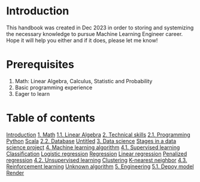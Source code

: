 # Introduction

This handbook was created in Dec 2023 in order to storing and systemizing the necessary knowledge to pursue Machine Learning Engineer career. Hope it will help you either and if it does, please let me know!

# Prerequisites

1. Math: Linear Algebra, Calculus, Statistic and Probability
2. Basic programming experience
3. Eager to learn

# Table of contents

[Introduction](README.md)
[1. Math](<1. Math/README.md>)
  [1.1. Linear Algebra](<1. Math/1.1. Linear Algebra.md>)
[2. Technical skills](<2. Technical skills/README.md>)
  [2.1. Programming](<2. Technical skills/2.1. Programming/README.md>)
    [Python](<2. Technical skills/2.1. Programming/Python.md>)
    [Scala](<2. Technical skills/2.1. Programming/Scala.md>)
  [2.2. Database](<2. Technical skills/2.2. Database/README.md>)
    [Untitled](<2. Technical skills/2.2. Database/Untitled.md>)
[3. Data science](<3. Data science/README.md>)
  [Stages in a data science project](<3. Data science/Stages in a data science project.md>)
[4. Machine learning algorithm](<4. Machine learning algorithm/README.md>)
  [4.1. Supervised learning](<4. Machine learning algorithm/4.1. Supervised learning/README.md>)
    [Classification](<4. Machine learning algorithm/4.1. Supervised learning/Classification/README.md>)
      [Logistic regression](<4. Machine learning algorithm/4.1. Supervised learning/Classification/Logistic regression.md>)
    [Regression](<4. Machine learning algorithm/4.1. Supervised learning/Regression/README.md>)
      [Linear regression](<4. Machine learning algorithm/4.1. Supervised learning/Regression/Linear regression.md>)
      [Penalized regression](<4. Machine learning algorithm/4.1. Supervised learning/Regression/Penalized regression.md>)
  [4.2. Unsupervised learning](<4. Machine learning algorithm/4.2. Unsupervised learning/README.md>)
    [Clustering](<4. Machine learning algorithm/4.2. Unsupervised learning/Clustering/README.md>)
      [K-nearest neighbor](<4. Machine learning algorithm/4.2. Unsupervised learning/Clustering/K-nearest neighbor.md>)
  [4.3. Reinforcement learning](<4. Machine learning algorithm/4.3. Reinforcement learning/README.md>)
    [Unknown algorithm](<4. Machine learning algorithm/4.3. Reinforcement learning/Unknown algorithm.md>)
[5. Engineering](<5. Engineering/README.md>)
  [5.1. Depoy model](<5. Engineering/5.1. Depoy model/README.md>)
    [Render](<5. Engineering/5.1. Depoy model/Render.md>)
## 